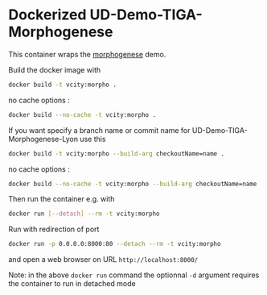 # Dockerized UD-Demo-TIGA-Morphogenese

This container wraps the [morphogenese](https://github.com/VCityTeam/UD-Demo-TIGA-Morphogenese-Lyon) demo.

Build the docker image with

```bash
docker build -t vcity:morpho .
```

no cache options :

```bash
docker build --no-cache -t vcity:morpho .
```

If you want specify a branch name or commit name for UD-Demo-TIGA-Morphogenese-Lyon use this

```bash
docker build -t vcity:morpho --build-arg checkoutName=name .
```

no cache options :

```bash
docker build --no-cache -t vcity:morpho --build-arg checkoutName=name .
```

Then run the container e.g. with

```bash
docker run [--detach] --rm -t vcity:morpho
```

Run with redirection of port

```bash
docker run -p 0.0.0.0:8000:80 --detach --rm -t vcity:morpho
```

and open a web browser on URL `http://localhost:8000/`

Note: in the above `docker run` command the optionnal `-d` argument requires the container to run in detached mode
